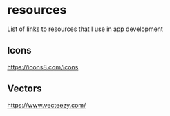 # resources
List of links to resources that I use in app development



## Icons
https://icons8.com/icons


## Vectors
https://www.vecteezy.com/
